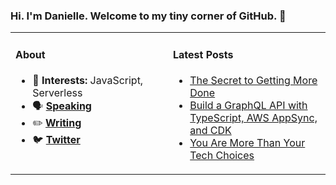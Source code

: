 ### Hi. I'm Danielle. Welcome to my tiny corner of GitHub. 👋

<table rules="none"><tr><td valign="top" width="50%">
  
#### About
- 🧠 **Interests:** JavaScript, Serverless 
- 🗣 **[Speaking](https://www.danielleheberling.xyz/speaking)**
- ✏️ **[Writing](https://www.danielleheberling.xyz/)**
- 🐦 **[Twitter](https://twitter.com/deeheber)**

</td><td valign="top" width="50%">

#### Latest Posts
<!-- start latest posts -->
- [The Secret to Getting More Done](https://danielleheberling.xyz/blog/take-a-walk/)
- [Build a GraphQL API with TypeScript, AWS AppSync, and CDK](https://danielleheberling.xyz/blog/appsync-cdk/)
- [You Are More Than Your Tech Choices](https://danielleheberling.xyz/blog/you-are-more/)
<!-- end latest posts -->

</td>
</tr></table>
